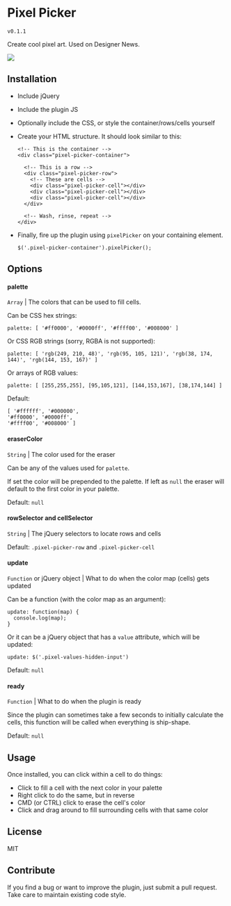 # Pixel Picker

`v0.1.1`

Create cool pixel art. Used on Designer News.

![](https://dl.dropboxusercontent.com/s/yvsi1tuq86m9vww/GifPixelTree.gif)

## Installation

* Include jQuery
* Include the plugin JS
* Optionally include the CSS, or style the container/rows/cells yourself
* Create your HTML structure. It should look similar to this:

    ```
    <!-- This is the container -->
    <div class="pixel-picker-container">

      <!-- This is a row -->
      <div class="pixel-picker-row">
        <!-- These are cells -->
        <div class="pixel-picker-cell"></div>
        <div class="pixel-picker-cell"></div>
        <div class="pixel-picker-cell"></div>
      </div>

      <!-- Wash, rinse, repeat -->
    </div>
    ```
* Finally, fire up the plugin using `pixelPicker` on your containing element.

    ```
    $('.pixel-picker-container').pixelPicker();
    ```

## Options

#### palette

`Array` | The colors that can be used to fill cells.

Can be CSS hex strings:

```
palette: [ '#ff0000', '#0000ff', '#ffff00', '#008000' ]
```

Or CSS RGB strings (sorry, RGBA is not supported):

```
palette: [ 'rgb(249, 210, 48)', 'rgb(95, 105, 121)', 'rgb(38, 174, 144)', 'rgb(144, 153, 167)' ]
```

Or arrays of RGB values:

```
palette: [ [255,255,255], [95,105,121], [144,153,167], [38,174,144] ]
```

Default:

```
[ '#ffffff', '#000000',
'#ff0000', '#0000ff',
'#ffff00', '#008000' ]
```

#### eraserColor

`String` | The color used for the eraser

Can be any of the values used for `palette`.

If set the color will be prepended to the palette. If left as `null` the eraser will default to the first color in your palette.

Default: `null`

#### rowSelector and cellSelector

`String` | The jQuery selectors to locate rows and cells

Default: `.pixel-picker-row` and `.pixel-picker-cell`

#### update

`Function` or jQuery object | What to do when the color map (cells) gets updated

Can be a function (with the color map as an argument):

```
update: function(map) {
  console.log(map);
}
```

Or it can be a jQuery object that has a `value` attribute, which will be updated:

```
update: $('.pixel-values-hidden-input')
```

Default: `null`

#### ready

`Function` | What to do when the plugin is ready

Since the plugin can sometimes take a few seconds to initially calculate the cells, this function will be called when everything is ship-shape.

Default: `null`

## Usage

Once installed, you can click within a cell to do things:

* Click to fill a cell with the next color in your palette
* Right click to do the same, but in reverse
* CMD (or CTRL) click to erase the cell's color
* Click and drag around to fill surrounding cells with that same color

## License

MIT

## Contribute

If you find a bug or want to improve the plugin, just submit a pull request. Take care to maintain existing code style.
